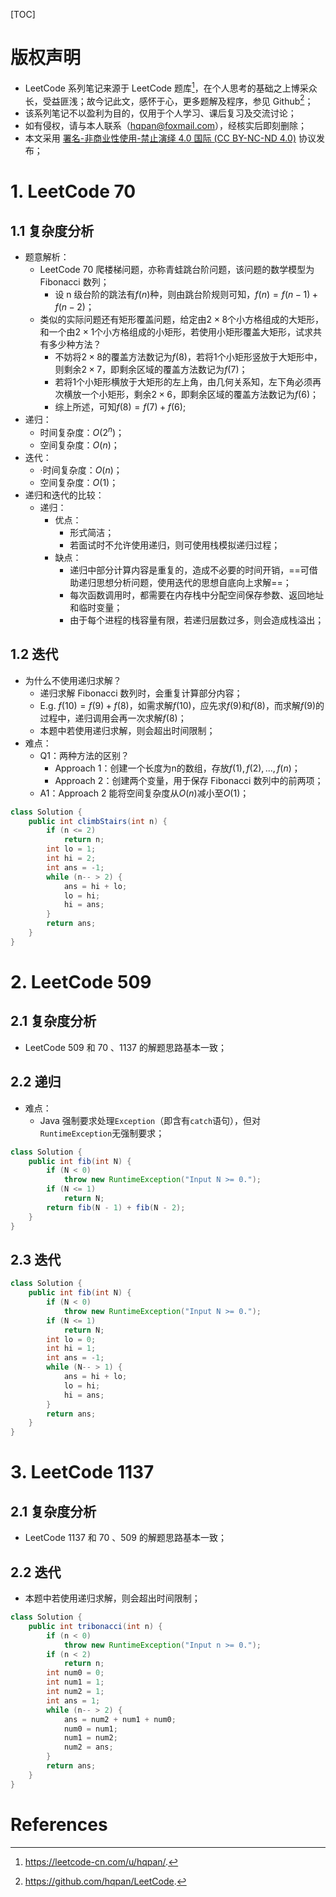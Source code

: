 [TOC]

# 版权声明
- LeetCode 系列笔记来源于 LeetCode 题库[^1]，在个人思考的基础之上博采众长，受益匪浅；故今记此文，感怀于心，更多题解及程序，参见 Github[^2]；
- 该系列笔记不以盈利为目的，仅用于个人学习、课后复习及交流讨论；
- 如有侵权，请与本人联系（hqpan@foxmail.com），经核实后即刻删除；
- 本文采用 [署名-非商业性使用-禁止演绎 4.0 国际 (CC BY-NC-ND 4.0)](https://creativecommons.org/licenses/by-nc-nd/4.0/deed.zh) 协议发布；


# 1. LeetCode 70
## 1.1 复杂度分析
- 题意解析：
  - LeetCode 70 爬楼梯问题，亦称青蛙跳台阶问题，该问题的数学模型为 Fibonacci 数列；
    - 设 n 级台阶的跳法有$f(n)$种，则由跳台阶规则可知，$f(n)=f(n-1)+f(n-2)$；
  - 类似的实际问题还有矩形覆盖问题，给定由$2\times 8​$个小方格组成的大矩形，和一个由$2\times ​$1个小方格组成的小矩形，若使用小矩形覆盖大矩形，试求共有多少种方法？
    - 不妨将$2\times 8$的覆盖方法数记为$f(8)$，若将1个小矩形竖放于大矩形中，则剩余$2\times 7$，即剩余区域的覆盖方法数记为$f(7)$；
    - 若将1个小矩形横放于大矩形的左上角，由几何关系知，左下角必须再次横放一个小矩形，剩余$2\times 6$，即剩余区域的覆盖方法数记为$f(6)$；
    - 综上所述，可知$f(8)=f(7)+f(6)$;
- 递归：
  - 时间复杂度：$O(2^n)$；
  - 空间复杂度：$O(n)$；
- 迭代：
  - ·时间复杂度：$O(n)$；
  - 空间复杂度：$O(1)$；
- 递归和迭代的比较：
  - 递归：
    - 优点：
      - 形式简洁；
      - 若面试时不允许使用递归，则可使用栈模拟递归过程；
    - 缺点：
      - 递归中部分计算内容是重复的，造成不必要的时间开销，==可借助递归思想分析问题，使用迭代的思想自底向上求解==；
      - 每次函数调用时，都需要在内存栈中分配空间保存参数、返回地址和临时变量；
      - 由于每个进程的栈容量有限，若递归层数过多，则会造成栈溢出；



## 1.2 迭代
- 为什么不使用递归求解？
  - 递归求解 Fibonacci 数列时，会重复计算部分内容；
  - E.g. $f(10)=f(9)+f(8)​$，如需求解$f(10)​$，应先求$f(9)​$和$f(8)​$，而求解$f(9)​$的过程中，递归调用会再一次求解$f(8)​$；
  - 本题中若使用递归求解，则会超出时间限制；
- 难点：
  - Q1：两种方法的区别？
    - Approach 1：创建一个长度为n的数组，存放$f(1),f(2),...,f(n)$；
    - Approach 2：创建两个变量，用于保存 Fibonacci 数列中的前两项；
  - A1：Approach 2 能将空间复杂度从$O(n)​$减小至$O(1)​$；

```java
class Solution {
    public int climbStairs(int n) {
        if (n <= 2)
            return n;
        int lo = 1;
        int hi = 2;
        int ans = -1;
        while (n-- > 2) {
            ans = hi + lo;
            lo = hi;
            hi = ans;
        }
        return ans;
    }
}
```



# 2. LeetCode 509

## 2.1 复杂度分析
- LeetCode 509 和 70 、1137 的解题思路基本一致；



## 2.2 递归

- 难点：
  - Java 强制要求处理`Exception`（即含有`catch`语句），但对`RuntimeException`无强制要求；

```java
class Solution {
    public int fib(int N) {
        if (N < 0)
            throw new RuntimeException("Input N >= 0.");
        if (N <= 1)
            return N;
        return fib(N - 1) + fib(N - 2);
    }
}
```



## 2.3 迭代

```java
class Solution {
    public int fib(int N) {
        if (N < 0)
            throw new RuntimeException("Input N >= 0.");
        if (N <= 1)
            return N;
        int lo = 0;
        int hi = 1;
        int ans = -1;
        while (N-- > 1) {
            ans = hi + lo;
            lo = hi;
            hi = ans;
        }
        return ans;
    }
}
```



# 3. LeetCode 1137

## 2.1 复杂度分析

- LeetCode 1137 和 70 、509 的解题思路基本一致；



## 2.2 迭代

- 本题中若使用递归求解，则会超出时间限制；

```java
class Solution {
    public int tribonacci(int n) {
        if (n < 0)
            throw new RuntimeException("Input n >= 0.");
        if (n < 2)
            return n;
        int num0 = 0;
        int num1 = 1;
        int num2 = 1;
        int ans = 1;
        while (n-- > 2) {
            ans = num2 + num1 + num0;
            num0 = num1;
            num1 = num2;
            num2 = ans;
        }
        return ans;
    }
}
```



# References

[^1]: https://leetcode-cn.com/u/hqpan/.
[^2]: https://github.com/hqpan/LeetCode.
